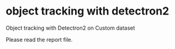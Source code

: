 # object tracking with detectron2
Object tracking with Detectron2 on Custom dataset

Please read the report file. 
